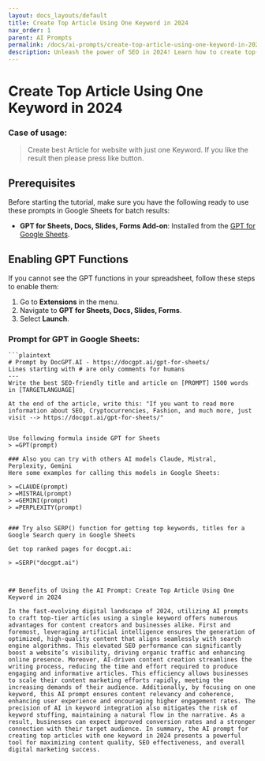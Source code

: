 ```yaml
---
layout: docs_layouts/default
title: Create Top Article Using One Keyword in 2024
nav_order: 1
parent: AI Prompts
permalink: /docs/ai-prompts/create-top-article-using-one-keyword-in-2024
description: Unleash the power of SEO in 2024! Learn how to create top-ranking articles using just one keyword. Master the art of keyword optimization and drive organic traffic to your site. Boost your visibility, outshine competitors, and elevate your content strategy effortlessly with expert tips.
---
```


# Create Top Article Using One Keyword in 2024

### Case of usage:
> Create best Article for website with just one Keyword.
If you like the result then please press like button.

## Prerequisites

Before starting the tutorial, make sure you have the following ready to use these prompts in Google Sheets for batch results:

- **GPT for Sheets, Docs, Slides, Forms Add-on**: Installed from the [GPT for Google Sheets](https://workspace.google.com/u/0/marketplace/app/gpt_for_sheets_docs_forms_slides/466607203252).

## Enabling GPT Functions

If you cannot see the GPT functions in your spreadsheet, follow these steps to enable them:

1. Go to **Extensions** in the menu.
2. Navigate to **GPT for Sheets, Docs, Slides, Forms**.
3. Select **Launch**.


### Prompt for GPT in Google Sheets:
```shell
```plaintext
# Prompt by DocGPT.AI - https://docgpt.ai/gpt-for-sheets/
Lines starting with # are only comments for humans
---
Write the best SEO-friendly title and article on [PROMPT] 1500 words in [TARGETLANGUAGE]

At the end of the article, write this: "If you want to read more information about SEO, Cryptocurrencies, Fashion, and much more, just visit --> https://docgpt.ai/gpt-for-sheets/"
```
```

Use following formula inside GPT for Sheets
> =GPT(prompt)

### Also you can try with others AI models Claude, Mistral, Perplexity, Gemini
Here some examples for calling this models in Google Sheets:

> =CLAUDE(prompt)
> =MISTRAL(prompt)
> =GEMINI(prompt)
> =PERPLEXITY(prompt)


### Try also SERP() function for getting top keywords, titles for a Google Search query in Google Sheets

Get top ranked pages for docgpt.ai:

> =SERP("docgpt.ai")



## Benefits of Using the AI Prompt: Create Top Article Using One Keyword in 2024

In the fast-evolving digital landscape of 2024, utilizing AI prompts to craft top-tier articles using a single keyword offers numerous advantages for content creators and businesses alike. First and foremost, leveraging artificial intelligence ensures the generation of optimized, high-quality content that aligns seamlessly with search engine algorithms. This elevated SEO performance can significantly boost a website’s visibility, driving organic traffic and enhancing online presence. Moreover, AI-driven content creation streamlines the writing process, reducing the time and effort required to produce engaging and informative articles. This efficiency allows businesses to scale their content marketing efforts rapidly, meeting the increasing demands of their audience. Additionally, by focusing on one keyword, this AI prompt ensures content relevancy and coherence, enhancing user experience and encouraging higher engagement rates. The precision of AI in keyword integration also mitigates the risk of keyword stuffing, maintaining a natural flow in the narrative. As a result, businesses can expect improved conversion rates and a stronger connection with their target audience. In summary, the AI prompt for creating top articles with one keyword in 2024 presents a powerful tool for maximizing content quality, SEO effectiveness, and overall digital marketing success.
